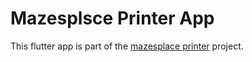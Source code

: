 # Mazesplsce Printer App

This flutter app is part of the [mazesplace printer](https://github.com/zvikarp/mazesplace_printer) project. 
